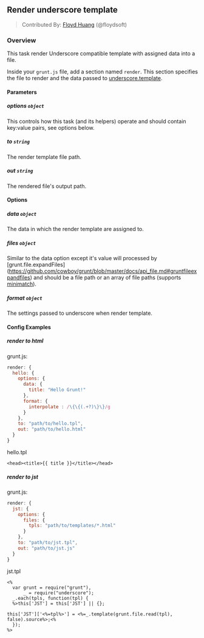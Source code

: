 ## Render underscore template
> Contributed By: [Floyd Huang](/floydsoft) (@floydsoft)

### Overview

This task render Underscore compatible template with assigned data into a file.

Inside your `grunt.js` file, add a section named `render`.
This section specifies the file to render and the data passed to
[underscore.template](http://underscorejs.org/#template).

#### Parameters

##### options ```object```

This controls how this task (and its helpers) operate and should contain key:value pairs,
see options below.

##### to ```string```

The render template file path.

##### out ```string```

The rendered file's output path.

#### Options

##### data ```object```

The data in which the render template are assigned to.

##### files ```object```

Similar to the data option except it's value will processed by
[grunt.file.expandFiles]
(https://github.com/cowboy/grunt/blob/master/docs/api_file.md#gruntfileexpandfiles)
and should be a file path or an array of file paths
(supports [minimatch](https://github.com/isaacs/minimatch)).

##### format ```object```

The settings passed to underscore when render template.

#### Config Examples

##### render to html

grunt.js:
``` javascript
render: {
  hello: {
    options: {
      data: {
        title: "Hello Grunt!"
      },
      format: {
        interpolate : /\{\{(.+?)\}\}/g
      }
    },
    to: "path/to/hello.tpl",
    out: "path/to/hello.html"
  }
}
```

hello.tpl
```underscore
<head><title>{{ title }}</title></head>
```

##### render to jst

grunt.js:
``` javascript
render: {
  jst: {
    options: {
      files: {
        tpls: "path/to/templates/*.html"
      }
    },
    to: "path/to/jst.tpl",
    out: "path/to/jst.js"
  }
}
```

jst.tpl
```underscore
<%
  var grunt = require("grunt"),
      _ = require("underscore");
  _.each(tpls, function(tpl) {
  %>this['JST'] = this['JST'] || {};

this['JST']['<%=tpl%>'] = <%=_.template(grunt.file.read(tpl), false).source%>;<%
  });
%>
```
